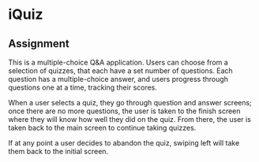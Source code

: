# iQuiz

## Assignment
This is a multiple-choice Q&A application. Users can choose from a selection of quizzes, that each have a set number of questions. Each question has a multiple-choice answer, and users progress through questions one at a time, tracking their scores.

When a user selects a quiz, they go through question and answer screens; once there are no more questions, the user is taken to the finish screen where they will know how well they did on the quiz. From there, the user is taken back to the main screen to continue taking quizzes.

If at any point a user decides to abandon the quiz, swiping left will take them back to the initial screen.
